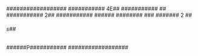 ##################
###########   4E##
###########     ##
###########    2##
########### ######
########       ###
#######  2      ##
######         s##
######P###########
##################